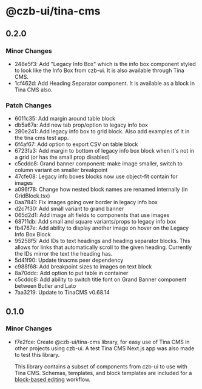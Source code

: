 # @czb-ui/tina-cms

## 0.2.0

### Minor Changes

- 248e5f3: Add "Legacy Info Box" which is the info box component styled to look like the Info Box from czb-ui. It is also available through Tina CMS.
- 1cf462d: Add Heading Separator component. It is available as a block in Tina CMS also.

### Patch Changes

- 6011c35: Add margin around table block
- db5a67a: Add new tab prop/option to legacy info box
- 280e241: Add legacy info box to grid block. Also add examples of it in the tina cms test app.
- 6f4af67: Add option to export CSV on table block
- 6723fa3: Add margin to bottom of legacy info box block when it's not in a grid (or has the small prop disabled)
- c5cddc8: Grand banner component: make image smaller, switch to column variant on smaller breakpoint
- 47cfe08: Legacy info boxes blocks now use object-fit contain for images
- a096f78: Change how nested block names are renamed internally (in GridBlock.tsx)
- 0aa7841: Fix images going over border in legacy info box
- d2c7f30: Add small variant to grand banner
- 065d2d1: Add image alt fields to components that use images
- 68711db: Add small and square variants/props to legacy info box
- fb4767e: Add ability to display another image on hover on the Legacy Info Box Block
- 95258f5: Add IDs to text headings and heading separator blocks. This allows for links that automatically scroll to the given heading. Currently the IDs mirror the text the heading has.
- 5d41f90: Update tinacms peer dependency
- c988f68: Add breakpoint sizes to images on text block
- 8a70ddc: Add option to put table in container
- c5cddc8: Add ability to switch title font on Grand Banner component between Butler and Lato
- 7aa3219: Update to TinaCMS v0.68.14

## 0.1.0

### Minor Changes

- f7e2fce: Create @czb-ui/tina-cms library, for easy use of Tina CMS in other projects using czb-ui. A test Tina CMS Next.js app was also made to test this library.

  This library contains a subset of components from czb-ui to use with Tina CMS. Schemas, templates, and block templates are included for a [block-based editing](https://tina.io/docs/editing/blocks/) workflow.
